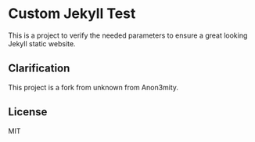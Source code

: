 # Custom Jekyll Test

This is a project to verify the needed parameters to ensure a great looking Jekyll static website.  

## Clarification

This project is a fork from unknown from Anon3mity.

## License

MIT